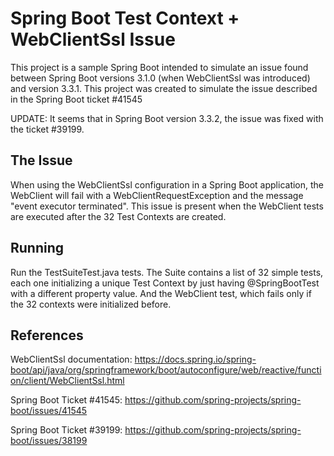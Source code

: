 # Spring Boot Test Context + WebClientSsl Issue

This project is a sample Spring Boot intended to simulate an issue found between Spring Boot versions 3.1.0 (when 
WebClientSsl was introduced) and version 3.3.1.
This project was created to simulate the issue described in the Spring Boot ticket #41545

UPDATE: It seems that in Spring Boot version 3.3.2, the issue was fixed with the ticket #39199. 


## The Issue

When using the WebClientSsl configuration in a Spring Boot application, the WebClient will fail with a 
WebClientRequestException and the message "event executor terminated". This issue is present when the WebClient tests
are executed after the 32 Test Contexts are created.


## Running

Run the TestSuiteTest.java tests.
The Suite contains a list of 32 simple tests, each one initializing a unique Test Context by just having @SpringBootTest with a different property value.
And the WebClient test, which fails only if the 32 contexts were initialized before.


## References

WebClientSsl documentation: https://docs.spring.io/spring-boot/api/java/org/springframework/boot/autoconfigure/web/reactive/function/client/WebClientSsl.html

Spring Boot Ticket #41545: https://github.com/spring-projects/spring-boot/issues/41545

Spring Boot Ticket #39199: https://github.com/spring-projects/spring-boot/issues/38199
